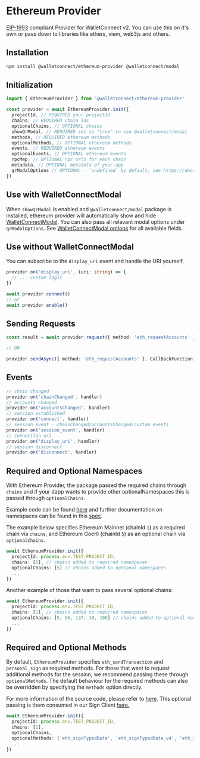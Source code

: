# Ethereum Provider

[EIP-1993](https://eips.ethereum.org/EIPS/eip-1193) compliant Provider for WalletConnect v2. You can use this on it's own or pass down to libraries like ethers, viem, web3js and others.

## Installation

```bash npm2yarn
npm install @walletconnect/ethereum-provider @walletconnect/modal
```

## Initialization

```typescript
import { EthereumProvider } from '@walletconnect/ethereum-provider'

const provider = await EthereumProvider.init({
  projectId, // REQUIRED your projectId
  chains, // REQUIRED chain ids
  optionalChains, // OPTIONAL chains
  showQrModal, // REQUIRED set to "true" to use @walletconnect/modal
  methods, // REQUIRED ethereum methods
  optionalMethods, // OPTIONAL ethereum methods
  events, // REQUIRED ethereum events
  optionalEvents, // OPTIONAL ethereum events
  rpcMap, // OPTIONAL rpc urls for each chain
  metadata, // OPTIONAL metadata of your app
  qrModalOptions // OPTIONAL - `undefined` by default, see https://docs.walletconnect.com/2.0/web3modal/options
})
```

## Use with WalletConnectModal

When `showQrModal` is enabled and `@walletconnect/modal` package is installed, ethereum provider will automatically show and hide [WalletConnectModal](../walletConnectModal/installation.mdx). You can also pass all relevant modal options under `qrModalOptions`. See [WalletConnectModal options](../walletConnectModal/options.mdx) for all available fields.

## Use without WalletConnectModal

You can subscribe to the `display_uri` event and handle the URI yourself.

```ts
provider.on('display_uri', (uri: string) => {
  // ... custom logic
})

await provider.connect()
// or
await provider.enable()
```

## Sending Requests

```typescript
const result = await provider.request({ method: 'eth_requestAccounts' })

// OR

provider.sendAsync({ method: 'eth_requestAccounts' }, CallBackFunction)
```

## Events

```typescript
// chain changed
provider.on('chainChanged', handler)
// accounts changed
provider.on('accountsChanged', handler)
// session established
provider.on('connect', handler)
// session event - chainChanged/accountsChanged/custom events
provider.on('session_event', handler)
// connection uri
provider.on('display_uri', handler)
// session disconnect
provider.on('disconnect', handler)
```

## Required and Optional Namespaces

With Ethereum Provider, the package passed the required chains through `chains` and if your dapp wants to provide other optionalNamespaces this is passed through `optionalChains`.

Example code can be found [here](https://github.com/wagmi-dev/references/blob/main/packages/connectors/src/walletConnect.ts#L134) and further documentation on namespaces can be found in this [spec](https://docs.walletconnect.com/2.0/specs/clients/sign/namespaces).

The example below specifies Ethereum Mainnet  (chainId `1`) as a required chain via `chains`, and Ethereum Goerli (chainId `5`) as an optional chain via `optionalChains`.

```typescript
await EthereumProvider.init({
  projectId: process.env.TEST_PROJECT_ID,
  chains: [1], // chains added to required namespaces
  optionalChains: [5] // chains added to optional namespaces
  ...
})
```

Another example of those that want to pass several optional chains:

```typescript
await EthereumProvider.init({
  projectId: process.env.TEST_PROJECT_ID,
  chains: [1], // chains added to required namespaces
  optionalChains: [5, 56, 137, 10, 100] // chains added to optional namespaces
  ...
})
```

## Required and Optional Methods

By default, `EthereumProvider` specifies `eth_sendTransaction` and `personal_sign` as required methods. For those that want to request additional methods for the session, we recommend passing these through `optionalMethods`.
The default behaviour for the required methods can also be overridden by specifying the `methods` option directly.

For more information of the source code, please refer to [here](https://github.com/WalletConnect/walletconnect-monorepo/blob/v2.0/providers/ethereum-provider/src/EthereumProvider.ts#L167). This optional passing is them consumed in our Sign Client [here.](https://github.com/WalletConnect/walletconnect-monorepo/blob/v2.0/providers/ethereum-provider/src/EthereumProvider.ts#L277)

```typescript
await EthereumProvider.init({
  projectId: process.env.TEST_PROJECT_ID,
  chains: [1],
  optionalChains,
  optionalMethods: ['eth_signTypedData', 'eth_signTypedData_v4', 'eth_sign'],
  ...
})
```
